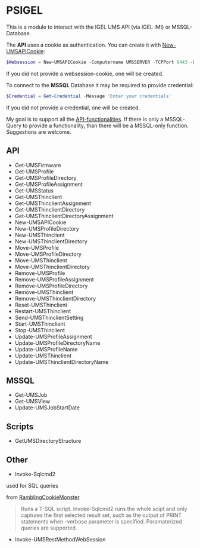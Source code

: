 # PSIGEL

This is a module to interact with the IGEL UMS API (via IGEL IMI) or MSSQL-Database.

The **API** uses a cookie as authentication. You can create it with [New-UMSAPICookie](#new-umsapicookie):

```powershell
$Websession = New-UMSAPICookie -Computername UMSSERVER -TCPPort 8443 -Username igelums
```

If you did not provide a websession-cookie, one will be created.

To connect to the **MSSQL** Database it may be required to provide credential:

```powershell
$Credential = Get-Credential -Message 'Enter your credentials'
```

If you did not provide a credential, one will be created.

My goal is to support all the [API-functionalities](http://edocs.igel.com/manuals/en/en_imi_ref/index.htm#14276.htm). If there is only a MSSQL-Query to provide a functionality, than there will be a MSSQL-only function. Suggestions are welcome.

## API

* Get-UMSFirmware
* Get-UMSProfile
* Get-UMSProfileDirectory
* Get-UMSProfileAssignment
* Get-UMSStatus
* Get-UMSThinclient
* Get-UMSThinclientAssignment
* Get-UMSThinclientDirectory
* Get-UMSThinclientDirectoryAssignment
* New-UMSAPICookie
* New-UMSProfileDirectory
* New-UMSThinclient
* New-UMSThinclientDirectory
* Move-UMSProfile
* Move-UMSProfileDirectory
* Move-UMSThinclient
* Move-UMSThinclientDirectory
* Remove-UMSProfile
* Remove-UMSProfileAssignment
* Remove-UMSProfileDirectory
* Remove-UMSThinclient
* Remove-UMSThinclientDirectory
* Reset-UMSThinclient
* Restart-UMSThinclient
* Send-UMSThinclientSetting
* Start-UMSThinclient
* Stop-UMSThinclient
* Update-UMSProfileAssignment
* Update-UMSProfileDirectoryName
* Update-UMSProfileName
* Update-UMSThinclient
* Update-UMSThinclientDirectoryName

## MSSQL

* Get-UMSJob
* Get-UMSView
* Update-UMSJobStartDate

## Scripts

* GetUMSDirectoryStructure

## Other

* Invoke-Sqlcmd2

used for SQL queries

from [RamblingCookieMonster](https://github.com/RamblingCookieMonster/PowerShell/blob/master/Invoke-Sqlcmd2.ps1)

 > Runs a T-SQL script. Invoke-Sqlcmd2 runs the whole scipt and only captures the first selected result set, such as the output of PRINT statements when -verbose parameter is specified.
Paramaterized queries are supported.

* Invoke-UMSRestMethodWebSession